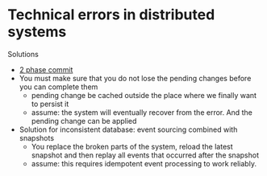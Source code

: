 # Technical errors in distributed systems
Solutions
- [2 phase commit](./2pc.md)
- You must make sure that you do not lose the pending changes before you can complete them
  - pending change be cached outside the place where we finally want to persist it
  - assume: the system will eventually recover from the error. And the pending change can be applied
- Solution for inconsistent database: event sourcing combined with snapshots
  - You replace the broken parts of the system, reload the latest snapshot and then replay all events that occurred after the snapshot
  - assume: this requires idempotent event processing to work reliably.